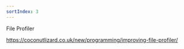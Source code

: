 ```yaml
---
sortIndex: 3
---
```

File Profiler

<https://coconutlizard.co.uk/new/programming/improving-file-profiler/>

